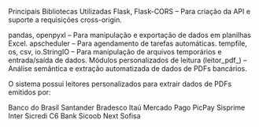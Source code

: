 Principais Bibliotecas Utilizadas
Flask, Flask-CORS – Para criação da API e suporte a requisições cross-origin.

pandas, openpyxl – Para manipulação e exportação de dados em planilhas Excel.
apscheduler – Para agendamento de tarefas automáticas.
tempfile, os, csv, io.StringIO – Para manipulação de arquivos temporários e entrada/saída de dados.
Módulos personalizados de leitura (leitor_pdf_<banco>) – Análise semântica e extração automatizada de dados de PDFs bancários.

O sistema possui leitores personalizados para extrair dados de PDFs emitidos por:

Banco do Brasil
Santander
Bradesco
Itaú
Mercado Pago
PicPay
Sisprime
Inter
Sicredi
C6 Bank
Sicoob
Next
Sofisa
